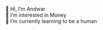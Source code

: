 👋 Hi, I’m Andwar<br>
👀 I’m interested in Money<br>
🌱 I’m currently learning to be a human

<!---
Andwar22/Andwar22 is a ✨ special ✨ repository because its `README.md` (this file) appears on your GitHub profile.
You can click the Preview link to take a look at your changes.
--->
